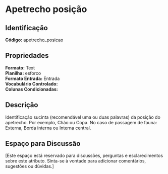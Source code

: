 # Apetrecho posição

## Identificação
**Código:** apetrecho_posicao

## Propriedades
**Formato:** Text  
**Planilha:** esforco  
**Formato Entrada:** Entrada  
**Vocabulário Controlado:**   
**Colunas Condicionadas:**   

## Descrição
Identificação sucinta (recomendável uma ou duas palavras) da posição do apetrecho. Por exemplo, Chão ou Copa. No caso de passagem de fauna: Externa, Borda interna ou Interna central.

## Espaço para Discussão
[Este espaço está reservado para discussões, perguntas e esclarecimentos sobre este atributo. Sinta-se à vontade para adicionar comentários, sugestões ou dúvidas.]
